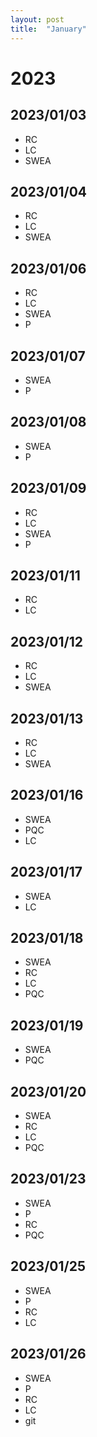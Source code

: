 ```yaml
---
layout: post
title:  "January"
---
```


# 2023


## 2023/01/03

- RC
- LC
- SWEA 

## 2023/01/04

- RC
- LC
- SWEA 

## 2023/01/06

- RC
- LC
- SWEA 
- P

## 2023/01/07

- SWEA 
- P

## 2023/01/08

- SWEA 
- P

## 2023/01/09

- RC
- LC
- SWEA 
- P

## 2023/01/11

- RC
- LC

## 2023/01/12

- RC
- LC
- SWEA 

## 2023/01/13

- RC
- LC
- SWEA 


## 2023/01/16

- SWEA
- PQC 
- LC

## 2023/01/17

- SWEA
- LC

## 2023/01/18

- SWEA
- RC
- LC
- PQC

## 2023/01/19

- SWEA
- PQC

## 2023/01/20

- SWEA
- RC
- LC
- PQC

## 2023/01/23
 
- SWEA
- P
- RC
- PQC

## 2023/01/25
 
- SWEA
- P
- RC
- LC

## 2023/01/26
 
- SWEA 
- P
- RC
- LC
- git
